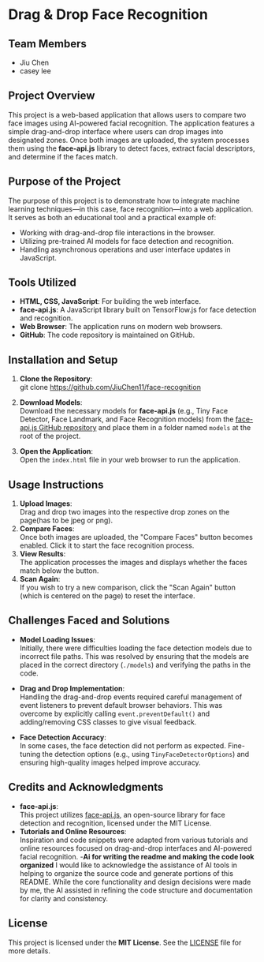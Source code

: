 # Drag & Drop Face Recognition

## Team Members
- Jiu Chen  
- casey lee

## Project Overview
This project is a web-based application that allows users to compare two face images using AI-powered facial recognition. The application features a simple drag-and-drop interface where users can drop images into designated zones. Once both images are uploaded, the system processes them using the **face-api.js** library to detect faces, extract facial descriptors, and determine if the faces match.

## Purpose of the Project
The purpose of this project is to demonstrate how to integrate machine learning techniques—in this case, face recognition—into a web application. It serves as both an educational tool and a practical example of:
- Working with drag-and-drop file interactions in the browser.
- Utilizing pre-trained AI models for face detection and recognition.
- Handling asynchronous operations and user interface updates in JavaScript.

## Tools Utilized
- **HTML, CSS, JavaScript**: For building the web interface.
- **face-api.js**: A JavaScript library built on TensorFlow.js for face detection and recognition.
- **Web Browser**: The application runs on modern web browsers.
- **GitHub**: The code repository is maintained on GitHub.

## Installation and Setup
1. **Clone the Repository**:  
  git clone https://github.com/JiuChen11/face-recognition

2. **Download Models**:  
   Download the necessary models for **face-api.js** (e.g., Tiny Face Detector, Face Landmark, and Face Recognition models) from the [face-api.js GitHub repository](https://github.com/justadudewhohacks/face-api.js) and place them in a folder named `models` at the root of the project.
3. **Open the Application**:  
   Open the `index.html` file in your web browser to run the application.

## Usage Instructions
1. **Upload Images**:  
   Drag and drop two images into the respective drop zones on the page(has to be jpeg or png).
2. **Compare Faces**:  
   Once both images are uploaded, the "Compare Faces" button becomes enabled. Click it to start the face recognition process.
3. **View Results**:  
   The application processes the images and displays whether the faces match below the button.
4. **Scan Again**:  
   If you wish to try a new comparison, click the "Scan Again" button (which is centered on the page) to reset the interface.

## Challenges Faced and Solutions
- **Model Loading Issues**:  
  Initially, there were difficulties loading the face detection models due to incorrect file paths. This was resolved by ensuring that the models are placed in the correct directory (`./models`) and verifying the paths in the code.
  
- **Drag and Drop Implementation**:  
  Handling the drag-and-drop events required careful management of event listeners to prevent default browser behaviors. This was overcome by explicitly calling `event.preventDefault()` and adding/removing CSS classes to give visual feedback.
  
- **Face Detection Accuracy**:  
  In some cases, the face detection did not perform as expected. Fine-tuning the detection options (e.g., using `TinyFaceDetectorOptions`) and ensuring high-quality images helped improve accuracy.

## Credits and Acknowledgments
- **face-api.js**:  
  This project utilizes [face-api.js](https://github.com/justadudewhohacks/face-api.js), an open-source library for face detection and recognition, licensed under the MIT License.  
- **Tutorials and Online Resources**:  
  Inspiration and code snippets were adapted from various tutorials and online resources focused on drag-and-drop interfaces and AI-powered facial recognition.
-**Ai for writing the readme and making the code look organized**
  I would like to acknowledge the assistance of AI tools in helping to organize the source code and generate portions of this README. While the core functionality and design decisions were made by me, the AI assisted in refining the code structure and documentation for clarity and consistency.

## License
This project is licensed under the **MIT License**. See the [LICENSE](LICENSE) file for more details.
